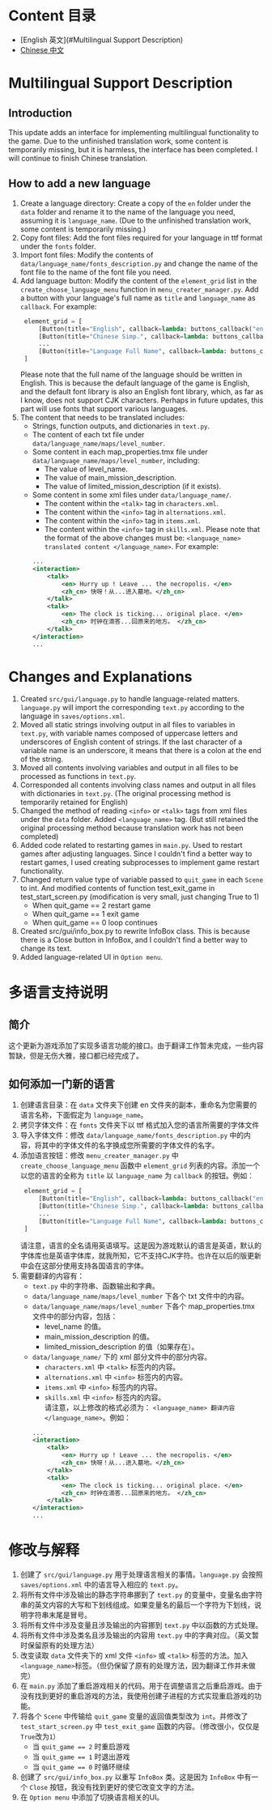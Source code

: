 # Content 目录
- [English 英文](#Multilingual Support Description)
- [Chinese 中文](#多语言支持说明)

# Multilingual Support Description

## Introduction
This update adds an interface for implementing multilingual functionality to the game. Due to the unfinished translation work, some content is temporarily missing, but it is harmless, the interface has been completed. I will continue to finish Chinese translation.

## How to add a new language
1. Create a language directory: Create a copy of the `en` folder under the `data` folder and rename it to the name of the language you need, assuming it is `language_name`. (Due to the unfinished translation work, some content is temporarily missing.)
2. Copy font files: Add the font files required for your language in ttf format under the `fonts` folder.
3. Import font files: Modify the contents of `data/language_name/fonts_description.py` and change the name of the font file to the name of the font file you need.
4. Add language button: Modify the content of the `element_grid` list in the `create_choose_language_menu` function in `menu_creater_manager.py`. Add a button with your language's full name as `title` and `language_name` as `callback`. For example:
   ```python
    element_grid = [
        [Button(title="English", callback=lambda: buttons_callback("en"))],
        [Button(title="Chinese Simp.", callback=lambda: buttons_callback("zh_cn"))],
        ...
        [Button(title="Language Full Name", callback=lambda: buttons_callback("language_name"))],
    ]
   ```
   Please note that the full name of the language should be written in English. This is because the default language of the game is English, and the default font library is also an English font library, which, as far as I know, does not support CJK characters. Perhaps in future updates, this part will use fonts that support various languages.
5. The content that needs to be translated includes:
    * Strings, function outputs, and dictionaries in `text.py`.
    * The content of each txt file under `data/language_name/maps/level_number`.
    * Some content in each map_properties.tmx file under `data/language_name/maps/level_number`, including:
        + The value of level_name.
        + The value of main_mission_description.
        + The value of limited_mission_description (if it exists).
    * Some content in some xml files under `data/language_name/`.
        + The content within the `<talk>` tag in `characters.xml`.
        + The content within the `<info>` tag in `alternations.xml`.
        + The content within the `<info>` tag in `items.xml`.
        + The content within the `<info>` tag in `skills.xml`.
    Please note that the format of the above changes must be: `<language_name> translated content </language_name>`. For example:
        ```xml
        ...
        <interaction>
            <talk>
                <en> Hurry up ! Leave ... the necropolis. </en>
                <zh_cn> 快呀！从...进入墓地。</zh_cn>
            </talk>
            <talk>
                <en> The clock is ticking... original place. </en>
                <zh_cn> 时钟在滴答...回原来的地方。 </zh_cn>
            </talk>
        </interaction>
        ...
        ```

# Changes and Explanations
1. Created `src/gui/language.py` to handle language-related matters. `language.py` will import the corresponding `text.py` according to the language in `saves/options.xml`.
2. Moved all static strings involving output in all files to variables in `text.py`, with variable names composed of uppercase letters and underscores of English content of strings. If the last character of a variable name is an underscore, it means that there is a colon at the end of the string.
3. Moved all contents involving variables and output in all files to be processed as functions in `text.py`.
4. Corresponded all contents involving class names and output in all files with dictionaries in `text.py`. (The original processing method is temporarily retained for English)
5. Changed the method of reading `<info>` or `<talk>` tags from xml files under the `data` folder. Added `<language_name>` tag. (But still retained the original processing method because translation work has not been completed)
6. Added code related to restarting games in `main.py`. Used to restart games after adjusting languages. Since I couldn't find a better way to restart games, I used creating subprocesses to implement game restart functionality.
7. Changed return value type of variable passed to `quit_game` in each `Scene` to int. And modified contents of function test_exit_game in test_start_screen.py (modification is very small, just changing True to 1)
   + When quit_game == 2 restart game
   + When quit_game == 1 exit game
   + When quit_game == 0 loop continues
8. Created src/gui/info_box.py to rewrite InfoBox class. This is because there is a Close button in InfoBox, and I couldn't find a better way to change its text.
9. Added language-related UI in `Option menu`.

# 多语言支持说明
## 简介
这个更新为游戏添加了实现多语言功能的接口。由于翻译工作暂未完成，一些内容暂缺，但是无伤大雅，接口都已经完成了。

## 如何添加一门新的语言
1. 创建语言目录：在 `data` 文件夹下创建 en 文件夹的副本，重命名为您需要的语言名称，下面假定为 `language_name`。
2. 拷贝字体文件：在 `fonts` 文件夹下以 ttf 格式加入您的语言所需要的字体文件
3. 导入字体文件：修改 `data/language_name/fonts_description.py` 中的内容，将其中的字体文件的名字换成您所需要的字体文件的名字。
4. 添加语言按钮：修改 `menu_creater_manager.py` 中 `create_choose_language_menu` 函数中 `element_grid` 列表的内容。添加一个以您的语言的全称为 `title` 以 `language_name` 为 `callback` 的按钮。例如：
   ```python
    element_grid = [
        [Button(title="English", callback=lambda: buttons_callback("en"))],
        [Button(title="Chinese Simp.", callback=lambda: buttons_callback("zh_cn"))],
        ...
        [Button(title="Language Full Name", callback=lambda: buttons_callback("language_name"))],
    ]
   ```
   请注意，语言的全名请用英语填写。这是因为游戏默认的语言是英语，默认的字体库也是英语字体库，就我所知，它不支持CJK字符。也许在以后的版更新中会在这部分使用支持各国语言的字体。
5. 需要翻译的内容有：
    * `text.py` 中的字符串、函数输出和字典。
    * `data/language_name/maps/level_number` 下各个 txt 文件中的内容。
    * `data/language_name/maps/level_number` 下各个 map_properties.tmx 文件中的部分内容，包括：
        + level_name 的值。
        + main_mission_description 的值。
        + limited_mission_description 的值（如果存在）。
    * `data/language_name/` 下的 xml 部分文件中的部分内容。
        + `characters.xml` 中 `<talk>` 标签内的内容。
        + `alternations.xml` 中 `<info>` 标签内的内容。 
        + `items.xml` 中 `<info>` 标签内的内容。
        + `skills.xml` 中 `<info>` 标签内的内容。  
    请注意，以上修改的格式必须为： `<language_name> 翻译内容 </language_name>`。例如：
        ```xml
        ...
        <interaction>
            <talk>
                <en> Hurry up ! Leave ... the necropolis. </en>
                <zh_cn> 快呀！从...进入墓地。</zh_cn>
            </talk>
            <talk>
                <en> The clock is ticking... original place. </en>
                <zh_cn> 时钟在滴答...回原来的地方。 </zh_cn>
            </talk>
        </interaction>
        ...
        ```

# 修改与解释
1. 创建了 `src/gui/language.py` 用于处理语言相关的事情。`language.py` 会按照 `saves/options.xml` 中的语言导入相应的 `text.py`。
2. 将所有文件中涉及输出的静态字符串挪到了 `text.py` 的变量中，变量名由字符串的英文内容的大写和下划线组成。如果变量名的最后一个字符为下划线，说明字符串末尾是冒号。
3. 将所有文件中涉及变量且涉及输出的内容挪到 `text.py` 中以函数的方式处理。
4. 将所有文件中涉及类名且涉及输出的内容用 `text.py` 中的字典对应。（英文暂时保留原有的处理方法）
5. 改变读取 `data` 文件夹下的 xml 文件 `<info>` 或 `<talk>` 标签的方法。加入`<language_name>`标签。（但仍保留了原有的处理方法，因为翻译工作并未做完）
6. 在 `main.py` 添加了重启游戏相关的代码。用于在调整语言之后重启游戏。由于没有找到更好的重启游戏的方法，我使用创建子进程的方式实现重启游戏的功能。
7. 将各个 `Scene` 中传输给 `quit_game` 变量的返回值类型改为 `int`。并修改了 `test_start_screen.py` 中 `test_exit_game` 函数的内容。（修改很小，仅仅是`True`改为`1`）
   + 当 `quit_game == 2` 时重启游戏
   + 当 `quit_game == 1` 时退出游戏
   + 当 `quit_game == 0` 时循环继续
8. 创建了 `src/gui/info_box.py` 以重写 `InfoBox` 类。这是因为 `InfoBox` 中有一个 `Close` 按钮，我没有找到更好的使它改变文字的方法。
9. 在 `Option menu` 中添加了切换语言相关的UI。